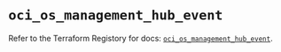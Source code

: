 # `oci_os_management_hub_event`

Refer to the Terraform Registory for docs: [`oci_os_management_hub_event`](https://registry.terraform.io/providers/oracle/oci/6.18.0/docs/resources/os_management_hub_event).
